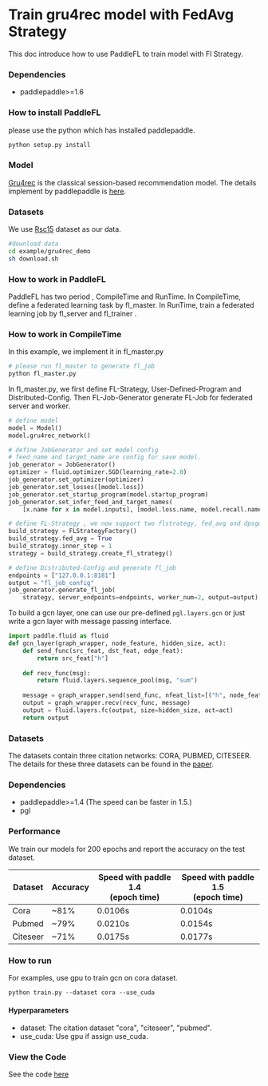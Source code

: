 # Train gru4rec model with FedAvg Strategy

This doc introduce how to use PaddleFL to train model with Fl Strategy.

### Dependencies
- paddlepaddle>=1.6

### How to install PaddleFL
please use the python which has installed paddlepaddle.
```sh
python setup.py install
```

### Model
[Gru4rec](https://arxiv.org/abs/1511.06939) is the classical session-based recommendation model. The details implement by paddlepaddle is [here](https://github.com/PaddlePaddle/models/tree/develop/PaddleRec/gru4rec).


### Datasets
We use [Rsc15](https://2015.recsyschallenge.com) dataset as our data. 

```sh
#download data
cd example/gru4rec_demo
sh download.sh
```

### How to work in PaddleFL
PaddleFL has two period , CompileTime and RunTime. In CompileTime, define a federated learning task by fl_master. In RunTime, train a federated learning job by fl_server and fl_trainer .

### How to work in CompileTime
In this example, we implement it in fl_master.py
```sh
# please run fl_master to generate fl_job
python fl_master.py
```
In fl_master.py,  we first define FL-Strategy, User-Defined-Program and Distributed-Config. Then FL-Job-Generator generate FL-Job for federated server and worker.
```python
# define model
model = Model()
model.gru4rec_network()

# define JobGenerator and set model config
# feed_name and target_name are config for save model.
job_generator = JobGenerator()
optimizer = fluid.optimizer.SGD(learning_rate=2.0)
job_generator.set_optimizer(optimizer)
job_generator.set_losses([model.loss])
job_generator.set_startup_program(model.startup_program)
job_generator.set_infer_feed_and_target_names(
    [x.name for x in model.inputs], [model.loss.name, model.recall.name])

# define FL-Strategy , we now support two flstrategy, fed_avg and dpsgd. Inner_step means fl_trainer locally train inner_step mini-batch.
build_strategy = FLStrategyFactory()
build_strategy.fed_avg = True
build_strategy.inner_step = 1
strategy = build_strategy.create_fl_strategy()

# define Distributed-Config and generate fl_job 
endpoints = ["127.0.0.1:8181"]
output = "fl_job_config"
job_generator.generate_fl_job(
    strategy, server_endpoints=endpoints, worker_num=2, output=output)

```

To build a gcn layer, one can use our pre-defined ```pgl.layers.gcn``` or just write a gcn layer with message passing interface.
```python
import paddle.fluid as fluid
def gcn_layer(graph_wrapper, node_feature, hidden_size, act):
    def send_func(src_feat, dst_feat, edge_feat):
        return src_feat["h"]
    
    def recv_func(msg):
        return fluid.layers.sequence_pool(msg, "sum")
    
    message = graph_wrapper.send(send_func, nfeat_list=[("h", node_feature)])
    output = graph_wrapper.recv(recv_func, message)
    output = fluid.layers.fc(output, size=hidden_size, act=act)
    return output
```

### Datasets

The datasets contain three citation networks: CORA, PUBMED, CITESEER. The details for these three datasets can be found in the [paper](https://arxiv.org/abs/1609.02907).

### Dependencies

- paddlepaddle>=1.4 (The speed can be faster in 1.5.)
- pgl

### Performance

We train our models for 200 epochs and report the accuracy on the test dataset.

| Dataset | Accuracy | Speed with paddle 1.4 <br> (epoch time) | Speed with paddle 1.5 <br> (epoch time)|
| --- | --- | --- |---|
| Cora | ~81% | 0.0106s | 0.0104s | 
| Pubmed | ~79% | 0.0210s  | 0.0154s |
| Citeseer | ~71% | 0.0175s | 0.0177s | 


### How to run

For examples, use gpu to train gcn on cora dataset.
```
python train.py --dataset cora --use_cuda
```

#### Hyperparameters

- dataset: The citation dataset "cora", "citeseer", "pubmed".
- use_cuda: Use gpu if assign use_cuda. 


### View the Code

See the code [here](gcn_examples_code.html)
